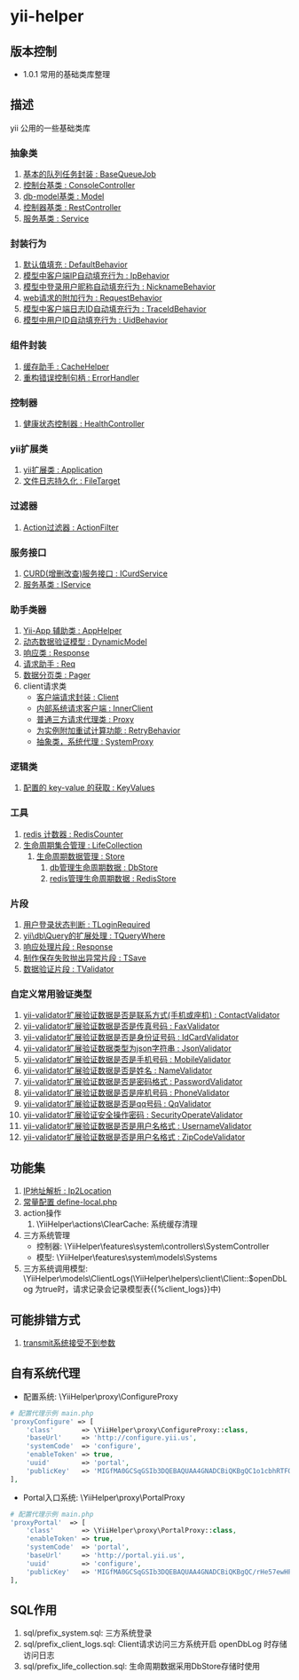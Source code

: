 # yii-helper
## 版本控制
- 1.0.1 常用的基础类库整理

## 描述
yii 公用的一些基础类库

### 抽象类
1. [基本的队列任务封装 : BaseQueueJob](doc/abstracts/BaseQueueJob.md)
1. [控制台基类 : ConsoleController](doc/abstracts/ConsoleController.md)
1. [db-model基类 : Model](doc/abstracts/Model.md)
1. [控制器基类 : RestController](doc/abstracts/RestController.md)
1. [服务基类 : Service](doc/abstracts/Service.md)


### 封装行为
1. [默认值填充 : DefaultBehavior](doc/behaviors/DefaultBehavior.md)
1. [模型中客户端IP自动填充行为 : IpBehavior](doc/behaviors/IpBehavior.md)
1. [模型中登录用户昵称自动填充行为 : NicknameBehavior](doc/behaviors/NicknameBehavior.md)
1. [web请求的附加行为 : RequestBehavior](doc/behaviors/RequestBehavior.md)
1. [模型中客户端日志ID自动填充行为 : TraceIdBehavior](doc/behaviors/TraceIdBehavior.md)
1. [模型中用户ID自动填充行为 : UidBehavior](doc/behaviors/UidBehavior.md)


### 组件封装
1. [缓存助手 : CacheHelper](doc/components/CacheHelper.md)
1. [重构错误控制句柄 : ErrorHandler](doc/components/ErrorHandler.md)


### 控制器
1. [健康状态控制器 : HealthController](doc/controllers/HealthController.md)


### yii扩展类
1. [yii扩展类 : Application](doc/extend/Application.md)
1. [文件日志持久化 : FileTarget](doc/extend/FileTarget.md)


### 过滤器
1. [Action过滤器 : ActionFilter](doc/filters/ActionFilter.md)


### 服务接口
1. [CURD(增删改查)服务接口 : ICurdService](doc/services/interfaces/ICurdService.md)
1. [服务基类 : IService](doc/services/interfaces/IService.md)


### 助手类器
1. [Yii-App 辅助类 : AppHelper](doc/helpers/AppHelper.md)
1. [动态数据验证模型 : DynamicModel](doc/helpers/DynamicModel.md)
1. [响应类 : Response](doc/helpers/Response.md)
1. [请求助手 : Req](doc/helpers/Req.md)
1. [数据分页类 : Pager](doc/helpers/Pager.md)
1. client请求类
    - [客户端请求封装 : Client](doc/helpers/client/Client.md)
    - [内部系统请求客户端 : InnerClient](doc/helpers/client/InnerClient.md)
    - [普通三方请求代理类 : Proxy](doc/helpers/client/Proxy.md)
    - [为实例附加重试计算功能 : RetryBehavior](doc/helpers/client/RetryBehavior.md)
    - [抽象类，系统代理 : SystemProxy](doc/helpers/client/SystemProxy.md)


### 逻辑类
1. [配置的 key-value 的获取 : KeyValues](doc/logic/KeyValues.md)


### 工具
1. [redis 计数器 : RedisCounter](doc/tools/RedisCounter.md)
1. [生命周期集合管理 : LifeCollection](doc/tools/lifeCollection/LifeCollection.md)
    1. [生命周期数据管理 : Store](doc/tools/lifeCollection/Store.md)
        1. [db管理生命周期数据 : DbStore](doc/tools/lifeCollection/drivers/DbStore.md)
        1. [redis管理生命周期数据 : RedisStore](doc/tools/lifeCollection/drivers/RedisStore.md)


### 片段
1. [用户登录状态判断 : TLoginRequired](doc/traits/TLoginRequired.md)
1. [yii\db\Query的扩展处理 : TQueryWhere](doc/traits/TQueryWhere.md)
1. [响应处理片段 : Response](doc/traits/TResponse.md)
1. [制作保存失败抛出异常片段 : TSave](doc/traits/TSave.md)
1. [数据验证片段 : TValidator](doc/traits/TValidator.md)


### 自定义常用验证类型
1. [yii-validator扩展验证数据是否是联系方式(手机或座机) : ContactValidator](doc/validators/ContactValidator.md)
1. [yii-validator扩展验证数据是否是传真号码 : FaxValidator](doc/validators/FaxValidator.md)
1. [yii-validator扩展验证数据是否是身份证号码 : IdCardValidator](doc/validators/IdCardValidator.md)
1. [yii-validator扩展验证数据类型为json字符串 : JsonValidator](doc/validators/JsonValidator.md)
1. [yii-validator扩展验证数据是否是手机号码 : MobileValidator](doc/validators/MobileValidator.md)
1. [yii-validator扩展验证数据是否是姓名 : NameValidator](doc/validators/NameValidator.md)
1. [yii-validator扩展验证数据是否是密码格式 : PasswordValidator](doc/validators/PasswordValidator.md)
1. [yii-validator扩展验证数据是否是座机号码 : PhoneValidator](doc/validators/PhoneValidator.md)
1. [yii-validator扩展验证数据是否是qq号码 : QqValidator](doc/validators/QqValidator.md)
1. [yii-validator扩展验证安全操作密码 : SecurityOperateValidator](doc/validators/SecurityOperateValidator.md)
1. [yii-validator扩展验证数据是否是用户名格式 : UsernameValidator](doc/validators/UsernameValidator.md)
1. [yii-validator扩展验证数据是否是用户名格式 : ZipCodeValidator](doc/validators/ZipCodeValidator.md)

## 功能集
1. [IP地址解析 : Ip2Location](doc/Ip2Location.md)
1. [常量配置 define-local.php](doc/define-local.md)
1. action操作
    1. \YiiHelper\actions\ClearCache: 系统缓存清理
1. 三方系统管理
    - 控制器: \YiiHelper\features\system\controllers\SystemController
    - 模型: \YiiHelper\features\system\models\Systems
1. 三方系统调用模型: \YiiHelper\models\ClientLogs(\YiiHelper\helpers\client\Client::$openDbLog 为true时，请求记录会记录模型表{{%client_logs}}中)


## 可能排错方式
1. [transmit系统接受不到参数](doc/resolveError/001.transmit系统接受不到参数.md)


## 自有系统代理
- 配置系统: \YiiHelper\proxy\ConfigureProxy
```php
# 配置代理示例 main.php
'proxyConfigure' => [
    'class'       => \YiiHelper\proxy\ConfigureProxy::class,
    'baseUrl'     => 'http://configure.yii.us',
    'systemCode'  => 'configure',
    'enableToken' => true,
    'uuid'        => 'portal',
    'publicKey'   => 'MIGfMA0GCSqGSIb3DQEBAQUAA4GNADCBiQKBgQC1o1cbhRTFQcQoIXynI6P04fXmxb9NCz6xJK+x37KWSPLQ0XrqY87m1PZC92XDXn/UsXRZpenatE8gEfwawOkC3uGuGcTkk4LFrp/+iodxYxGYDaFrtCaSYwEu0xv585aKr+e22EoJmqYVNS8vAlzNt+',
],
```
- Portal入口系统: \YiiHelper\proxy\PortalProxy
```php
# 配置代理示例 main.php
'proxyPortal'  => [
    'class'       => \YiiHelper\proxy\PortalProxy::class,
    'enableToken' => true,
    'systemCode'  => 'portal',
    'baseUrl'     => 'http://portal.yii.us',
    'uuid'        => 'configure',
    'publicKey'   => 'MIGfMA0GCSqGSIb3DQEBAQUAA4GNADCBiQKBgQC/rHe57ewHFpVX8lSwd9swNYBhQn5kIo7HMdOgjMEfsIj0FZTFDbyXwnlrLIsMPlARJ/D3v5c5b7fCREIiuVtl0DEG9h0Au5S/y09YURNxENqENPQP+',
],
```

## SQL作用
1. sql/prefix_system.sql: 三方系统登录
1. sql/prefix_client_logs.sql: Client请求访问三方系统开启 openDbLog 时存储访问日志
1. sql/prefix_life_collection.sql: 生命周期数据采用DbStore存储时使用
